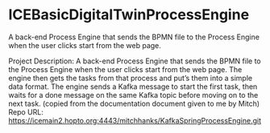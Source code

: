 # ICEBasicDigitalTwinProcessEngine

A back-end Process Engine that sends the BPMN file to the Process Engine when the user clicks start from the web page. 

Project Description: A back-end Process Engine that sends the BPMN file to the Process Engine when the user clicks start from the web page. The engine then gets the tasks from that process and put’s them into a simple data format. The engine sends a Kafka message to start the first task, then waits for a done message on the same Kafka topic before moving on to the next task. (copied from the documentation document given to me by Mitch)
Repo URL: https://icemain2.hopto.org:4443/mitchhanks/KafkaSpringProcessEngine.git